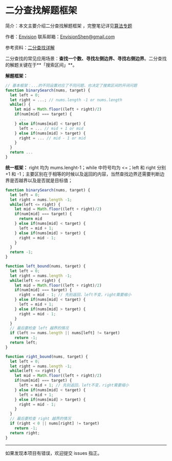 # 二分查找解题框架

简介：本文主要介绍二分查找解题框架 ，完整笔记详见[算法专题](https://github.com/MrEnvision/LeetCode_JS)        

作者：[Envision](https://github.com/MrEnvision)         联系邮箱：[EnvisionShen@gmail.com](mailto:EnvisionShen@gmail.com)

参考资料：[二分查找详解](https://github.com/labuladong/fucking-algorithm/blob/master/算法思维系列/二分查找详解.md)



二分查找的常见应用场景：**查找一个数、寻找左侧边界、寻找右侧边界**。二分查找的解题关键在于**「搜索区间」**。



**解题框架：**

```js
// 基本框架：...的不同设置对应了不同问题，也决定了搜索区间的开闭问题
function binarySearch(nums, target) {
  let left = 0;
  let right = ...; // nums.length -1 or nums.length
  while() {
    let mid = Math.floor((left + right)/2)
  	if(num[mid] === target) {
      ...
    } else if(nums[mid] < target) {
      left = ... // mid + 1 or mid
    } else if(nums[mid] > target) {
      right = ... // mid - 1 or mid
    }
  }
  return ...    
}
```



**统一框架：** right 均为 mums.lenght-1；while 中符号均为 <=；left 和 right 分别 +1 和 -1；主要区别在于相等的时候以及返回的内容，当然查找边界还需要判断边界是否越界以及是否就是目标值；

```js
function binarySearch(nums, target) {
  let left = 0;
  let right = nums.length -1;
  while(left <= right) {
    let mid = Math.floor((left + right)/2)
  	if(num[mid] === target) {
      return mid
    } else if(nums[mid] < target) {
      left = mid + 1;
    } else if(nums[mid] > target) {
      right = mid - 1; 
    }
  }
  return -1;    
}

function left_bound(nums, target) {
  let left = 0;
  let right = nums.length -1;
  while(left <= right) {
    let mid = Math.floor((left + right)/2)
  	if(num[mid] === target) {
      right = mid - 1; // 先别返回，left不变，right需要缩小
    } else if(nums[mid] < target) {
      left = mid + 1;
    } else if(nums[mid] > target) {
      right = mid - 1; 
    }
  }
  // 最后要检查 left 越界的情况
  if (left >= nums.length || nums[left] != target)
    return -1;
  return left;    
}

function right_bound(nums, target) {
  let left = 0;
  let right = nums.length -1;
  while(left <= right) {
    let mid = Math.floor((left + right)/2)
  	if(num[mid] === target) {
      left = mid + 1; // 先别返回，left不变，right需要缩小
    } else if(nums[mid] < target) {
      left = mid + 1;
    } else if(nums[mid] > target) {
      right = mid - 1; 
    }
  }
  // 最后要检查 right 越界的情况
  if (right < 0 || nums[right] != target)
    return -1;
  return right;    
}
```



------

如果发现本项目有错误，欢迎提交 issues 指正。